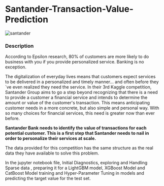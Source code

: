 # Santander-Transaction-Value-Prediction
![santander](https://user-images.githubusercontent.com/128596977/227027570-637b477d-9fc9-4ab7-abe2-083b0462441d.png)

### Description
According to Epsilon research, 80% of customers are more likely to do business with you if you provide personalized service. Banking is no exception.

The digitalization of everyday lives means that customers expect services to be delivered in a personalized and timely manner… and often before they´ve even realized they need the service. In their 3rd Kaggle competition, Santander Group aims to go a step beyond recognizing that there is a need to provide a customer a financial service and intends to determine the amount or value of the customer's transaction. This means anticipating customer needs in a more concrete, but also simple and personal way. With so many choices for financial services, this need is greater now than ever before.

**Santander Bank needs to identify the value of transactions for each potential customer. This is a first step that Santander needs to nail in order to personalize their services at scale.**

The data provided for this competition has the same structure as the real data they have available to solve this problem.

In the jupyter notebook file, Initial Diagnostics, exploring and Handling Sparse data , preparing it for a LightGBM model, XGBoost Model and CatBoost Model training and Hyper-Parameter Tuning in models and predicting the target value for the test set.

